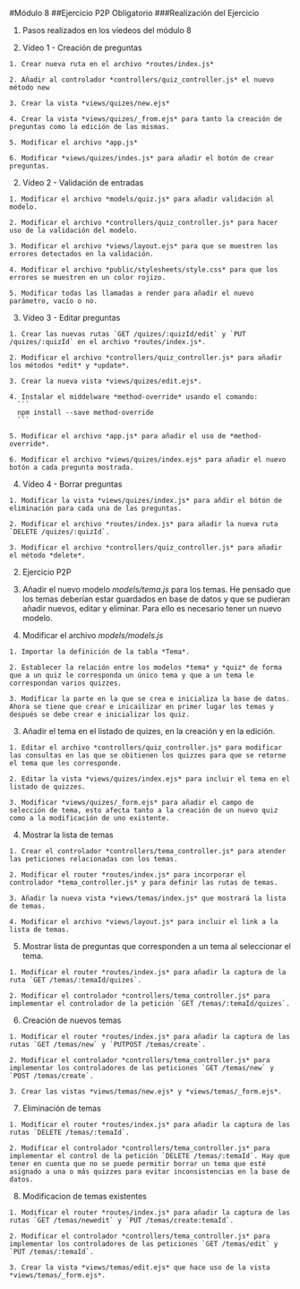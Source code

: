 #Módulo 8
##Ejercicio P2P Obligatorio
###Realización del Ejercicio

1. Pasos realizados en los víedeos del módulo 8

  1. Vídeo 1 - Creación de preguntas

    1. Crear nueva ruta en el archivo *routes/index.js*

    2. Añadir al controlador *controllers/quiz_controller.js* el nuevo método new

    3. Crear la vista *views/quizes/new.ejs*

    4. Crear la vista *views/quizes/_from.ejs* para tanto la creación de preguntas como la edición de las mismas.

    5. Modificar el archivo *app.js*

    6. Modificar *views/quizes/indes.js* para añadir el botón de crear preguntas.

  2. Vídeo 2 - Validación de entradas

    1. Modificar el archivo *models/quiz.js* para añadir validación al modelo.

    2. Modificar el archivo *controllers/quiz_controller.js* para hacer uso de la validación del modelo.

    3. Modificar el archivo *views/layout.ejs* para que se muestren los errores detectados en la validación.

    4. Modificar el archivo *public/stylesheets/style.css* para que los errores se muestren en un color rojizo.

    5. Modificar todas las llamadas a render para añadir el nuevo parámetro, vacío o no.

  3. Vídeo 3 - Editar preguntas

    1. Crear las nuevas rutas `GET /quizes/:quizId/edit` y `PUT /quizes/:quizId` en el archivo *routes/index.js*.

    2. Modificar el archivo *controllers/quiz_controller.js* para añadir los métodos *edit* y *update*.

    3. Crear la nueva vista *views/quizes/edit.ejs*.

    4. Instalar el middelware *method-override* usando el comando:
      ```
      npm install --save method-override
      ```

    5. Modificar el archivo *app.js* para añadir el uso de *method-override*.

    6. Modificar el archivo *views/quizes/index.ejs* para añadir el nuevo botón a cada pregunta mostrada.

  4. Vídeo 4 - Borrar preguntas

    1. Modificar la vista *views/quizes/index.js* para añdir el bótón de eliminación para cada una de las preguntas.

    2. Modificar el archivo *routes/index.js* para añadir la nueva ruta `DELETE /quizes/:quizId`.

    3. Modificar el archivo *controllers/quiz_controller.js* para añadir el método *delete*.

2. Ejercicio P2P

  1. Añadir el nuevo modelo *models/tema.js* para los temas.
    He pensado que los temas deberían estar guardados en base de datos y que se pudieran añadir nuevos, editar y eliminar. Para ello es necesario tener un nuevo modelo.

  2. Modificar el archivo *models/models.js*

    1. Importar la definición de la tabla *Tema*.

    2. Establecer la relación entre los modelos *tema* y *quiz* de forma que a un quiz le corresponda un único tema y que a un tema le correspondan varios quizzes.

    3. Modificar la parte en la que se crea e inicializa la base de datos. Ahora se tiene que crear e inicailizar en primer lugar los temas y después se debe crear e inicializar los quiz.

  3. Añadir el tema en el listado de quizes, en la creación y en la edición.

    1. Editar el archivo *controllers/quiz_controller.js* para modificar las consultas en las que se obitienen los quizzes para que se retorne el tema que les corresponde.

    2. Editar la vista *views/quizes/index.ejs* para incluir el tema en el listado de quizzes.

    3. Modificar *views/quizes/_form.ejs* para añadir el campo de selección de tema, esto afecta tanto a la creación de un nuevo quiz como a la modificación de uno existente.

  4. Mostrar la lista de temas 
    
    1. Crear el controlador *controllers/tema_controller.js* para atender las peticiones relacionadas con los temas.

    2. Modificar el router *routes/index.js* para incorporar el controlador *tema_controller.js* y para definir las rutas de temas.

    3. Añadir la nueva vista *views/temas/index.js* que mostrará la lista de temas.

    4. Modificar el archivo *views/layout.js* para incluir el link a la lista de temas.

  5. Mostrar lista de preguntas que corresponden a un tema al seleccionar el tema.

    1. Modificar el router *routes/index.js* para añadir la captura de la ruta `GET /temas/:temaId/quizes`.

    2. Modificar el controlador *controllers/tema_controller.js* para implementar el controlador de la petición `GET /temas/:temaId/quizes`.

  6. Creación de nuevos temas

    1. Modificar el router *routes/index.js* para añadir la captura de las rutas `GET /temas/new` y `PUTPOST /temas/create`.

    2. Modificar el controlador *controllers/tema_controller.js* para implementar los controladores de las peticiones `GET /temas/new` y `POST /temas/create`.

    3. Crear las vistas *views/temas/new.ejs* y *views/temas/_form.ejs*.

  7. Eliminación de temas

    1. Modificar el router *routes/index.js* para añadir la captura de las rutas `DELETE /temas/:temaId`.

    2. Modificar el controlador *controllers/tema_controller.js* para implementar el control de la petición `DELETE /temas/:temaId`. Hay que tener en cuenta que no se puede permitir borrar un tema que esté asignado a una o más quizzes para evitar inconsistencias en la base de datos.

  8. Modificacion de temas existentes

    1. Modificar el router *routes/index.js* para añadir la captura de las rutas `GET /temas/newedit` y `PUT /temas/create:temaId`.

    2. Modificar el controlador *controllers/tema_controller.js* para implementar los controladores de las peticiones `GET /temas/edit` y `PUT /temas/:temaId`.

    3. Crear la vista *views/temas/edit.ejs* que hace uso de la vista *views/temas/_form.ejs*.


